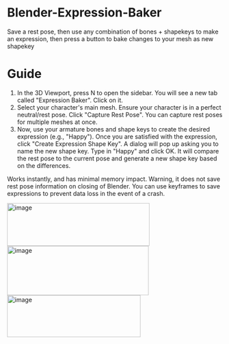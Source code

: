 # Blender-Expression-Baker
Save a rest pose, then use any combination of bones + shapekeys to make an expression, then press a button to bake changes to your mesh as new shapekey

# Guide
1. In the 3D Viewport, press N to open the sidebar.
You will see a new tab called "Expression Baker". Click on it.
2. Select your character's main mesh.
Ensure your character is in a perfect neutral/rest pose. Click "Capture Rest Pose".
You can capture rest poses for multiple meshes at once.
3. Now, use your armature bones and shape keys to create the desired expression (e.g., "Happy").
Once you are satisfied with the expression, click "Create Expression Shape Key".
A dialog will pop up asking you to name the new shape key. Type in "Happy" and click OK.
It will compare the rest pose to the current pose and generate a new shape key based on the differences.

Works instantly, and has minimal memory impact.
Warning, it does not save rest pose information on closing of Blender. You can use keyframes to save expressions to prevent data loss in the event of a crash.

<img width="333" height="100" alt="image" src="https://github.com/user-attachments/assets/6df3c206-e102-4e51-a877-0a22c8bc1e7d" />
<img width="331" height="115" alt="image" src="https://github.com/user-attachments/assets/f505b362-4a21-427d-ad6b-0b04a94b3927" />
<img width="312" height="98" alt="image" src="https://github.com/user-attachments/assets/c59b7b0e-ecd9-409f-be8d-6b9c96f7094d" />
